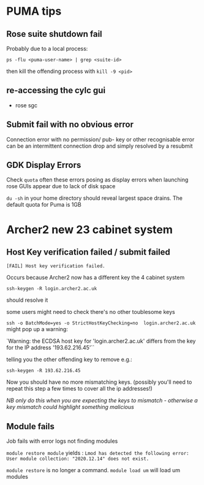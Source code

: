 # PUMA tips

## Rose suite shutdown fail

Probably due to a local process:

`ps -flu <puma-user-name> | grep <suite-id>`

then kill the offending process with `kill -9 <pid>`

## re-accessing the cylc gui

* rose sgc

## Submit fail with no obvious error

Connection error with no permission/ pub- key or other recognisable error can be an intermittent connection drop and simply resolved by a resubmit

## GDK Display Errors

Check `quota` often these errors posing as display errors when launching rose GUIs appear due to lack of disk space

`du -sh`  in your home directory should reveal largest space drains. The default quota for Puma is 1GB

# Archer2 new 23 cabinet system


## Host Key verification failed / submit failed

`[FAIL] Host key verification failed.`

Occurs because Archer2 now has a different key the 4 cabinet system

`ssh-keygen -R login.archer2.ac.uk`

should resolve it

some users might need to check there's no other toublesome keys

`ssh -o BatchMode=yes -o StrictHostKeyChecking=no  login.archer2.ac.uk`
might pop up a warning:

`Warning: the ECDSA host key for 'login.archer2.ac.uk' differs from the key for the IP address '193.62.216.45'``

telling you the other offending key to remove e.g.:

`ssh-keygen -R 193.62.216.45`

Now you should have no more mismatching keys. (possibly you'll need to repeat this step a few times to cover all the ip addresses!)

*NB only do this when you are expecting the keys to mismatch - otherwise a key mismatch could highlight something malicious*

## Module fails

Job fails with error logs not finding modules

`module restore module` yields : `Lmod has detected the following error:  User module collection: "2020.12.14" does not exist.`

`module restore` is no longer a command. `module load um` will load um modules
